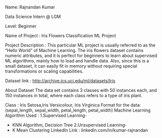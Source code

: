 Name: Rajnandan Kumar

Data Science Intern @ LGM

Level: Beginner

Name of Project : Iris Flowers Classification ML Project

Project Description : This particular ML project is usually referred to as the “Hello World” of Machine Learning. The iris flowers dataset contains numeric attributes, and it is perfect for beginners to learn about supervised ML algorithms, mainly how to load and handle data. Also, since this is a small dataset, it can easily fit in memory without requiring special transformations or scaling capabilities.


Dataset link : http://archive.ics.uci.edu/ml/datasets/Iris


About Dataset
The data set contains 3 classes with 50 instances each, and 150 instances in total, where each class refers to a type of iris plant.

Class : Iris Setosa,Iris Versicolour, Iris Virginica
Format for the data: (sepal_length, sepal_width, petal_length, petal_width)
Machine Learning Algorithm Used :
1.Supervised Learning-
  - KNN Algorithm, Decision Tree
2.Unsupervised Learning-
  - K Mean Clustering
LinkedIn Link : linkedin.com/in/kumar-rajnandan
